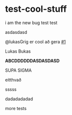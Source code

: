 # test-cool-stuff

i am the new bug
test test


asdasdasd

@lukasGrig er cool að gera [#1](https://github.com/VefForritun-2/test-cool-stuff/issues/1)


Lukas Bukas

**ABCDDDDDDASDASDASD**

SUPA SIGMA

eitthvað

sssss


dadadadadad


more tests
